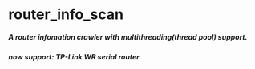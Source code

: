 # router_info_scan
##### A router infomation crawler with multithreading(thread pool) support.
##### now support: TP-Link WR serial router
